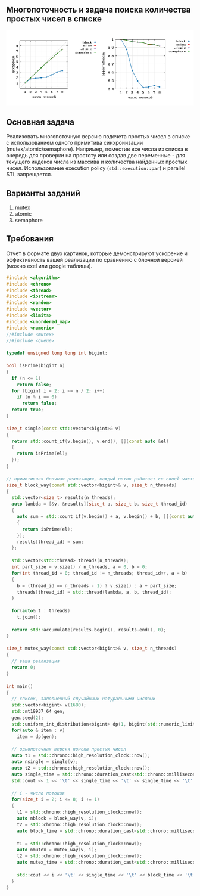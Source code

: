 ## Многопоточность и задача поиска количества простых чисел в списке

<img src="https://github.com/poluyan/saod3kEx/blob/main/block.png" width="1000" />

## Основная задача

Реализовать многопоточную версию подсчета простых чисел в списке с использованием одного примитива синхронизации (mutex/atomic/semaphore). Например, поместив все числа из списка в очередь для проверки на простоту или создав две переменные - для текущего индекса числа из массива и количества найденных простых чисел. Использование execution policy (`std::execution::par`) и parallel STL запрещается.

## Варианты заданий

1. mutex
2. atomic
3. semaphore

## Требования

Отчет в формате двух картинок, которые демонстрируют ускорение и эффективность вашей реализации по сравнению с блочной версией (можно exel или google таблицы).

```cpp
#include <algorithm>
#include <chrono>
#include <thread>
#include <iostream>
#include <random>
#include <vector>
#include <limits>
#include <unordered_map>
#include <numeric>
//#include <mutex>
//#include <queue>

typedef unsigned long long int bigint;

bool isPrime(bigint n)
{
  if (n <= 1)
    return false;
  for (bigint i = 2; i <= n / 2; i++)
    if (n % i == 0)
      return false;
  return true;
}

size_t single(const std::vector<bigint>& v)
{
  return std::count_if(v.begin(), v.end(), [](const auto &el)
  {
    return isPrime(el);
  });
}

// примитивная блочная реализация, каждый поток работает со своей частью списка
size_t block_way(const std::vector<bigint>& v, size_t n_threads)
{
  std::vector<size_t> results(n_threads);
  auto lambda = [&v, &results](size_t a, size_t b, size_t thread_id)
  {
    auto sum = std::count_if(v.begin() + a, v.begin() + b, [](const auto &el)
    {
      return isPrime(el);
    });
    results[thread_id] = sum;
  };

  std::vector<std::thread> threads(n_threads);
  int part_size = v.size() / n_threads, a = 0, b = 0;
  for(int thread_id = 0; thread_id != n_threads; thread_id++, a = b)
  {
    b = (thread_id == n_threads - 1) ? v.size() : a + part_size;
    threads[thread_id] = std::thread(lambda, a, b, thread_id);
  }

  for(auto& t : threads)
    t.join();

  return std::accumulate(results.begin(), results.end(), 0);
}

size_t mutex_way(const std::vector<bigint>& v, size_t n_threads)
{
  // ваша реализация
  return 0;
}

int main()
{
  // список, заполненный случайными натуральными числами
  std::vector<bigint> v(1680);
  std::mt19937_64 gen;
  gen.seed(2);
  std::uniform_int_distribution<bigint> dp(1, bigint(std::numeric_limits<int>::max()));
  for(auto & item : v)
    item = dp(gen);

  // однопоточная версия поиска простых чисел
  auto t1 = std::chrono::high_resolution_clock::now();
  auto nsingle = single(v);
  auto t2 = std::chrono::high_resolution_clock::now();
  auto single_time = std::chrono::duration_cast<std::chrono::milliseconds>(t2 - t1).count();
  std::cout << 1 << '\t' << single_time << '\t' << single_time << '\t' << single_time << std::endl;

  // i - число потоков
  for(size_t i = 2; i <= 8; i += 1)
  {
    t1 = std::chrono::high_resolution_clock::now();
    auto nblock = block_way(v, i);
    t2 = std::chrono::high_resolution_clock::now();
    auto block_time = std::chrono::duration_cast<std::chrono::milliseconds>(t2 - t1).count();

    t1 = std::chrono::high_resolution_clock::now();
    auto nmutex = mutex_way(v, i);
    t2 = std::chrono::high_resolution_clock::now();
    auto mutex_time = std::chrono::duration_cast<std::chrono::milliseconds>(t2 - t1).count();

    std::cout << i << '\t' << single_time << '\t' << block_time << '\t' << mutex_time << '\t' << nsingle << '\t' << nblock << '\t' << nmutex << std::endl;
  }
}
```
